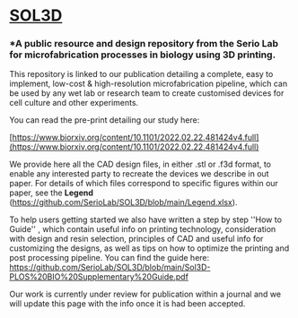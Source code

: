 # [SOL3D](https://github.com/SerioLab/SOL3D/edit/main/README.md#sol3d)

### *A public resource and design repository from the Serio Lab for microfabrication processes in biology using 3D printing.

This repository is linked to our publication detailing a complete, easy to implement, low-cost & high-resolution microfabrication pipeline, which can be used by any wet lab or research team to create customised devices for cell culture and other experiments.

You can read the pre-print detailing our study here:

[https://www.biorxiv.org/content/10.1101/2022.02.22.481424v4.full](https://www.biorxiv.org/content/10.1101/2022.02.22.481424v4.full)

We provide here all the CAD design files, in either .stl or .f3d format, to enable any interested party to recreate the devices we describe in out paper. For details of which files correspond to specific figures within our paper, see the **Legend** (https://github.com/SerioLab/SOL3D/blob/main/Legend.xlsx).

To help users getting started we also have written a step by step ''How to Guide'' , which contain useful info on printing technology, consideration with design and resin selection, principles of CAD and useful info for customizing the designs, as well as tips on how to optimize the printing and post processing pipeline.  You can find the guide here: https://github.com/SerioLab/SOL3D/blob/main/Sol3D-PLOS%20BIO%20Supplementary%20Guide.pdf


Our work is currently under review for publication within a journal and we will update this page with the info once it is had been accepted.
